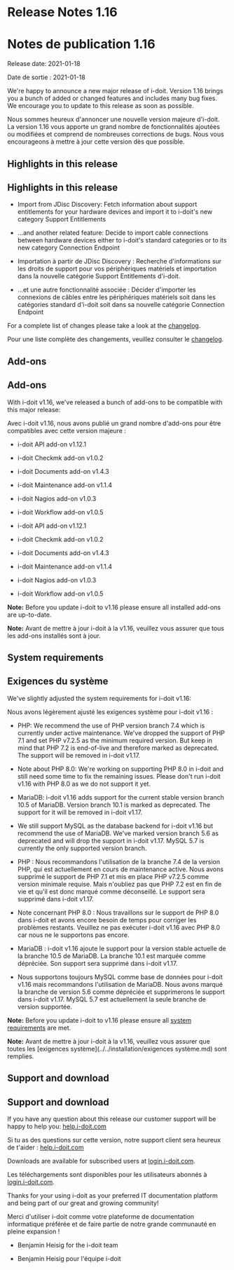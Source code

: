 <!-- TRANSLATED by md-translate -->
# Release Notes 1.16

# Notes de publication 1.16

Release date: 2021-01-18

Date de sortie : 2021-01-18

We're happy to announce a new major release of i-doit. Version 1.16 brings you a bunch of added or changed features and includes many bug fixes. We encourage you to update to this release as soon as possible.

Nous sommes heureux d'annoncer une nouvelle version majeure d'i-doit. La version 1.16 vous apporte un grand nombre de fonctionnalités ajoutées ou modifiées et comprend de nombreuses corrections de bugs. Nous vous encourageons à mettre à jour cette version dès que possible.

## Highlights in this release

## Highlights in this release

* Import from JDisc Discovery: Fetch information about support entitlements for your hardware devices and import it to i-doit's new category Support Entitlements
* …and another related feature: Decide to import cable connections between hardware devices either to i-doit's standard categories or to its new category Connection Endpoint

* Importation à partir de JDisc Discovery : Recherche d'informations sur les droits de support pour vos périphériques matériels et importation dans la nouvelle catégorie Support Entitlements d'i-doit.
* ...et une autre fonctionnalité associée : Décider d'importer les connexions de câbles entre les périphériques matériels soit dans les catégories standard d'i-doit soit dans sa nouvelle catégorie Connection Endpoint

For a complete list of changes please take a look at the [changelog](../changelogs/changelog-1.16.x/changelog-1.16.md).

Pour une liste complète des changements, veuillez consulter le [changelog](../changelogs/changelog-1.16.x/changelog-1.16.md).

## Add-ons

## Add-ons

With i-doit v1.16, we've released a bunch of add-ons to be compatible with this major release:

Avec i-doit v1.16, nous avons publié un grand nombre d'add-ons pour être compatibles avec cette version majeure :

* i-doit API add-on v1.12.1
* i-doit Checkmk add-on v1.0.2
* i-doit Documents add-on v1.4.3
* i-doit Maintenance add-on v1.1.4
* i-doit Nagios add-on v1.0.3
* i-doit Workflow add-on v1.0.5

* i-doit API add-on v1.12.1
* i-doit Checkmk add-on v1.0.2
* i-doit Documents add-on v1.4.3
* i-doit Maintenance add-on v1.1.4
* i-doit Nagios add-on v1.0.3
* i-doit Workflow add-on v1.0.5

**Note:** Before you update i-doit to v1.16 please ensure all installed add-ons are up-to-date.

**Note:** Avant de mettre à jour i-doit à la v1.16, veuillez vous assurer que tous les add-ons installés sont à jour.

## System requirements

## Exigences du système

We've slightly adjusted the system requirements for i-doit v1.16:

Nous avons légèrement ajusté les exigences système pour i-doit v1.16 :

* PHP: We recommend the use of PHP version branch 7.4 which is currently under active maintenance. We've dropped the support of PHP 7.1 and set PHP v7.2.5 as the minimum required version. But keep in mind that PHP 7.2 is end-of-live and therefore marked as deprecated. The support will be removed in i-doit v1.17.
* Note about PHP 8.0: We're working on supporting PHP 8.0 in i-doit and still need some time to fix the remaining issues. Please don't run i-doit v1.16 with PHP 8.0 as we do not support it yet.
* MariaDB: i-doit v1.16 adds support for the current stable version branch 10.5 of MariaDB. Version branch 10.1 is marked as deprecated. The support for it will be removed in i-doit v1.17.
* We still support MySQL as the database backend for i-doit v1.16 but recommend the use of MariaDB. We've marked version branch 5.6 as deprecated and will drop the support in i-doit v1.17. MySQL 5.7 is currently the only supported version branch.

* PHP : Nous recommandons l'utilisation de la branche 7.4 de la version PHP, qui est actuellement en cours de maintenance active. Nous avons supprimé le support de PHP 7.1 et mis en place PHP v7.2.5 comme version minimale requise. Mais n'oubliez pas que PHP 7.2 est en fin de vie et qu'il est donc marqué comme déconseillé. Le support sera supprimé dans i-doit v1.17.
* Note concernant PHP 8.0 : Nous travaillons sur le support de PHP 8.0 dans i-doit et avons encore besoin de temps pour corriger les problèmes restants. Veuillez ne pas exécuter i-doit v1.16 avec PHP 8.0 car nous ne le supportons pas encore.
* MariaDB : i-doit v1.16 ajoute le support pour la version stable actuelle de la branche 10.5 de MariaDB. La branche 10.1 est marquée comme dépréciée. Son support sera supprimé dans i-doit v1.17.
* Nous supportons toujours MySQL comme base de données pour i-doit v1.16 mais recommandons l'utilisation de MariaDB. Nous avons marqué la branche de version 5.6 comme dépréciée et supprimerons le support dans i-doit v1.17. MySQL 5.7 est actuellement la seule branche de version supportée.

**Note:** Before you update i-doit to v1.16 please ensure all [system requirements](../../installation/systemvoraussetzungen.md) are met.

**Note:** Avant de mettre à jour i-doit à la v1.16, veuillez vous assurer que toutes les [exigences système](../../installation/exigences système.md) sont remplies.

## Support and download

## Support and download

If you have any question about this release our customer support will be happy to help you: [help.i-doit.com](https://help.i-doit.com/)

Si tu as des questions sur cette version, notre support client sera heureux de t'aider : [help.i-doit.com](https://help.i-doit.com/)

Downloads are available for subscribed users at [login.i-doit.com](https://login.i-doit.com/).

Les téléchargements sont disponibles pour les utilisateurs abonnés à [login.i-doit.com](https://login.i-doit.com/).

Thanks for your using i-doit as your preferred IT documentation platform and being part of our great and growing community!

Merci d'utiliser i-doit comme votre plateforme de documentation informatique préférée et de faire partie de notre grande communauté en pleine expansion !

* Benjamin Heisig for the i-doit team

* Benjamin Heisig pour l'équipe i-doit
